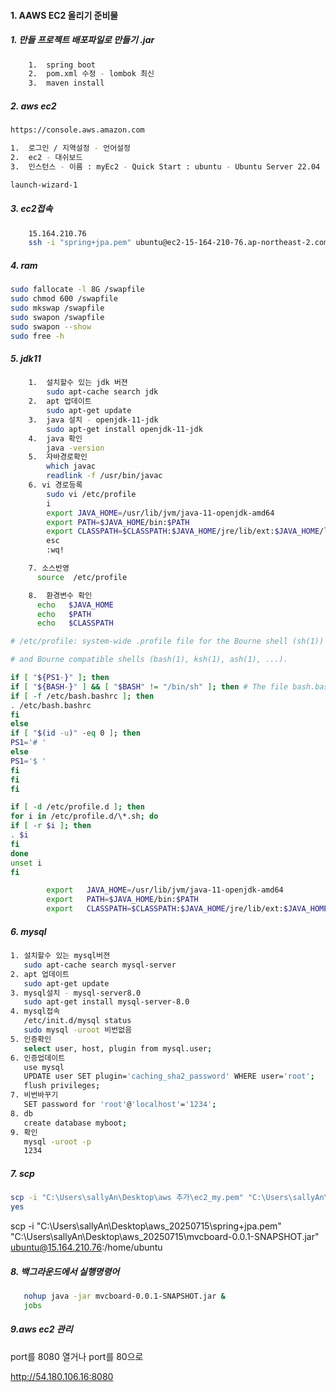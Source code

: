#### 1. AAWS EC2 올리기 준비물

##### 1. 만들 프로젝트 배포파일로 만들기 .jar

```bash
    1.  spring boot
    2.  pom.xml 수정 - lombok 최신
    3.  maven install
```

##### 2. aws ec2

```bash
https://console.aws.amazon.com

1.  로그인 / 지역설정 - 언어설정
2.  ec2 - 대쉬보드
3.  인스턴스 - 이름 : myEc2 - Quick Start : ubuntu - Ubuntu Server 22.04 - 키페어 : Ec2_key rsa/pem - 네트워크설정 : 보안그룹 / ssh트래픽허용 - 위치무관 0.0.0.0/0 - 스토리지 구성 : 8Gib - 인스턴스개수 : 1

launch-wizard-1

```

##### 3. ec2접속

```bash
    15.164.210.76
    ssh -i "spring+jpa.pem" ubuntu@ec2-15-164-210-76.ap-northeast-2.compute.amazonaws.com
```

##### 4. ram

```bash
sudo fallocate -l 8G /swapfile
sudo chmod 600 /swapfile
sudo mkswap /swapfile
sudo swapon /swapfile
sudo swapon --show
sudo free -h
```

##### 5. jdk11

```bash
    1.  설치할수 있는 jdk 버젼
        sudo apt-cache search jdk
    2.  apt 업데이트
        sudo apt-get update
    3.  java 설치 - openjdk-11-jdk
        sudo apt-get install openjdk-11-jdk
    4.  java 확인
        java -version
    5.  자바경로확인
        which javac
        readlink -f /usr/bin/javac
    6. vi 경로등록
        sudo vi /etc/profile
        i
        export JAVA_HOME=/usr/lib/jvm/java-11-openjdk-amd64
        export PATH=$JAVA_HOME/bin:$PATH
        export CLASSPATH=$CLASSPATH:$JAVA_HOME/jre/lib/ext:$JAVA_HOME/lib/tools.jar
        esc
        :wq!

    7. 소스반영
      source  /etc/profile

    8.  환경변수 확인
	  echo   $JAVA_HOME
	  echo   $PATH
	  echo   $CLASSPATH
```

```bash
# /etc/profile: system-wide .profile file for the Bourne shell (sh(1))

# and Bourne compatible shells (bash(1), ksh(1), ash(1), ...).

if [ "${PS1-}" ]; then
if [ "${BASH-}" ] && [ "$BASH" != "/bin/sh" ]; then # The file bash.bashrc already sets the default PS1. # PS1='\h:\w\$ '
if [ -f /etc/bash.bashrc ]; then
. /etc/bash.bashrc
fi
else
if [ "$(id -u)" -eq 0 ]; then
PS1='# '
else
PS1='$ '
fi
fi
fi

if [ -d /etc/profile.d ]; then
for i in /etc/profile.d/\*.sh; do
if [ -r $i ]; then
. $i
fi
done
unset i
fi

        export   JAVA_HOME=/usr/lib/jvm/java-11-openjdk-amd64
        export   PATH=$JAVA_HOME/bin:$PATH
        export   CLASSPATH=$CLASSPATH:$JAVA_HOME/jre/lib/ext:$JAVA_HOME/lib/tools.jar

```

##### 6. mysql

```bash
1. 설치할수 있는 mysql버젼
   sudo apt-cache search mysql-server
2. apt 업데이트
   sudo apt-get update
3. mysql설치 - mysql-server8.0
   sudo apt-get install mysql-server-8.0
4. mysql접속
   /etc/init.d/mysql status
   sudo mysql -uroot 비번없음
5. 인증확인
   select user, host, plugin from mysql.user;
6. 인증업데이트
   use mysql
   UPDATE user SET plugin='caching_sha2_password' WHERE user='root';
   flush privileges;
7. 비번바꾸기
   SET password for 'root'@'localhost'='1234';
8. db
   create database myboot;
9. 확인
   mysql -uroot -p
   1234
```

##### 7. scp

```bash
scp -i "C:\Users\sallyAn\Desktop\aws 추가\ec2_my.pem" "C:\Users\sallyAn\Desktop\aws 추가\mvcboard-0.0.1-SNAPSHOT.jar" ubuntu@43.201.10.186:/home/ubuntu/
yes
```

scp -i "C:\Users\sallyAn\Desktop\aws_20250715\spring+jpa.pem" "C:\Users\sallyAn\Desktop\aws_20250715\mvcboard-0.0.1-SNAPSHOT.jar" ubuntu@15.164.210.76:/home/ubuntu

##### 8. 백그라운드에서 실행명령어

```bash
   nohup java -jar mvcboard-0.0.1-SNAPSHOT.jar &
   jobs
```

##### 9.aws ec2 관리

port를 8080 열거나
port를 80으로

http://54.180.106.16:8080
